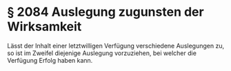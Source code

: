 # § 2084 Auslegung zugunsten der Wirksamkeit
Lässt der Inhalt einer letztwilligen Verfügung verschiedene Auslegungen zu, so ist im Zweifel diejenige Auslegung vorzuziehen, bei welcher die Verfügung Erfolg haben kann.